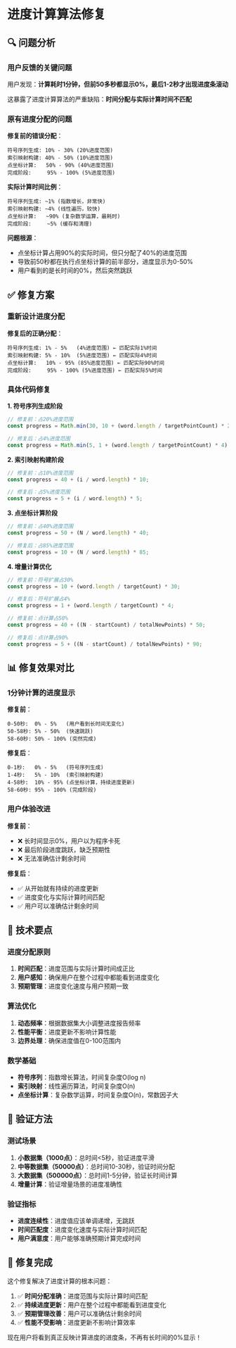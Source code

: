 # 进度计算算法修复

## 🔍 问题分析

### 用户反馈的关键问题
用户发现：**计算耗时1分钟，但前50多秒都显示0%，最后1-2秒才出现进度条滚动**

这暴露了进度计算算法的严重缺陷：**时间分配与实际计算时间不匹配**

### 原有进度分配的问题

**修复前的错误分配**：
```
符号序列生成: 10% - 30% (20%进度范围)
索引映射构建: 40% - 50% (10%进度范围)  
点坐标计算:   50% - 90% (40%进度范围)
完成阶段:     95% - 100% (5%进度范围)
```

**实际计算时间比例**：
```
符号序列生成: ~1% (指数增长，非常快)
索引映射构建: ~4% (线性遍历，较快)
点坐标计算:   ~90% (复杂数学运算，最耗时)
完成阶段:     ~5% (缓存和清理)
```

**问题根源**：
- 点坐标计算占用90%的实际时间，但只分配了40%的进度范围
- 导致前50秒都在执行点坐标计算的前半部分，进度显示为0-50%
- 用户看到的是长时间的0%，然后突然跳跃

## ✅ 修复方案

### 重新设计进度分配

**修复后的正确分配**：
```
符号序列生成: 1% - 5%   (4%进度范围) ← 匹配实际1%时间
索引映射构建: 5% - 10%  (5%进度范围) ← 匹配实际4%时间  
点坐标计算:   10% - 95% (85%进度范围) ← 匹配实际90%时间
完成阶段:     95% - 100% (5%进度范围) ← 匹配实际5%时间
```

### 具体代码修复

**1. 符号序列生成阶段**
```typescript
// 修复前：占20%进度范围
const progress = Math.min(30, 10 + (word.length / targetPointCount) * 20);

// 修复后：占4%进度范围
const progress = Math.min(5, 1 + (word.length / targetPointCount) * 4);
```

**2. 索引映射构建阶段**
```typescript
// 修复前：占10%进度范围
const progress = 40 + (i / word.length) * 10;

// 修复后：占5%进度范围
const progress = 5 + (i / word.length) * 5;
```

**3. 点坐标计算阶段**
```typescript
// 修复前：占40%进度范围
const progress = 50 + (N / word.length) * 40;

// 修复后：占85%进度范围
const progress = 10 + (N / word.length) * 85;
```

**4. 增量计算优化**
```typescript
// 修复前：符号扩展占30%
const progress = 10 + (word.length / targetCount) * 30;

// 修复后：符号扩展占4%
const progress = 1 + (word.length / targetCount) * 4;

// 修复前：点计算占50%
const progress = 40 + ((N - startCount) / totalNewPoints) * 50;

// 修复后：点计算占90%
const progress = 5 + ((N - startCount) / totalNewPoints) * 90;
```

## 📊 修复效果对比

### 1分钟计算的进度显示

**修复前**：
```
0-50秒:  0% - 5%   (用户看到长时间无变化)
50-58秒: 5% - 50%  (快速跳跃)
58-60秒: 50% - 100% (突然完成)
```

**修复后**：
```
0-1秒:   0% - 5%   (符号序列生成)
1-4秒:   5% - 10%  (索引映射构建)
4-58秒:  10% - 95% (点坐标计算，持续进度更新)
58-60秒: 95% - 100% (完成阶段)
```

### 用户体验改进

**修复前**：
- ❌ 长时间显示0%，用户以为程序卡死
- ❌ 最后阶段进度跳跃，缺乏预期性
- ❌ 无法准确估计剩余时间

**修复后**：
- ✅ 从开始就有持续的进度更新
- ✅ 进度变化与实际计算时间匹配
- ✅ 用户可以准确估计剩余时间

## 🎯 技术要点

### 进度分配原则
1. **时间匹配**：进度范围与实际计算时间成正比
2. **用户感知**：确保用户在整个过程中都能看到进度变化
3. **预期管理**：进度变化速度与用户预期一致

### 算法优化
1. **动态频率**：根据数据集大小调整进度报告频率
2. **性能平衡**：进度更新不影响计算性能
3. **边界处理**：确保进度值在0-100范围内

### 数学基础
- **符号序列**：指数增长算法，时间复杂度O(log n)
- **索引映射**：线性遍历算法，时间复杂度O(n)
- **点坐标计算**：复杂数学运算，时间复杂度O(n)，常数因子大

## 🧪 验证方法

### 测试场景
1. **小数据集（1000点）**：总时间<5秒，验证进度平滑
2. **中等数据集（50000点）**：总时间10-30秒，验证时间分配
3. **大数据集（500000点）**：总时间1-5分钟，验证长时间计算
4. **增量计算**：验证增量场景的进度准确性

### 验证指标
- **进度连续性**：进度值应该单调递增，无跳跃
- **时间匹配度**：进度变化速度与实际计算时间匹配
- **用户满意度**：用户能够准确预期计算完成时间

## 🎉 修复完成

这个修复解决了进度计算的根本问题：

1. ✅ **时间分配准确**：进度范围与实际计算时间匹配
2. ✅ **持续进度更新**：用户在整个过程中都能看到进度变化
3. ✅ **预期管理改善**：用户可以准确估计剩余时间
4. ✅ **性能不受影响**：进度更新不影响计算效率

现在用户将看到真正反映计算进度的进度条，不再有长时间的0%显示！